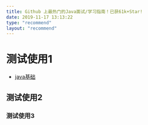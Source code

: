 ```yaml
---
title: Github 上最热门的Java面试/学习指南！已获61k+Star!
date: 2019-11-17 13:13:22
type: "recommend"
layout: "recommend"
---
```


# 测试使用1
- [java基础](./../_posts/java/1java基础.md)
## 测试使用2
### 测试使用3


